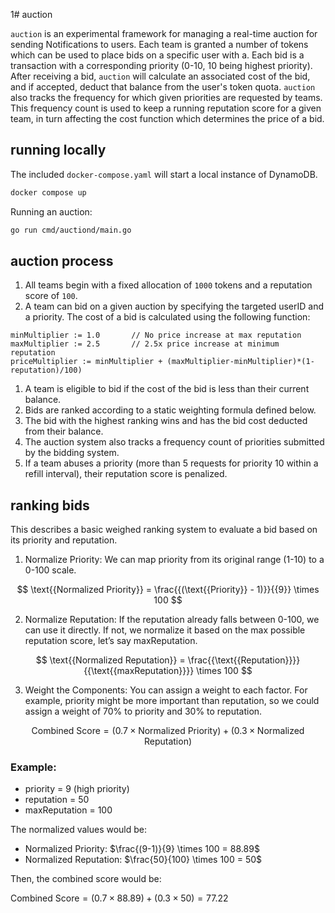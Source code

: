 1# auction

`auction` is an experimental framework for managing a real-time auction for
sending Notifications to users. Each team is granted a number of tokens which
can be used to place bids on a specific user with a. Each bid is a transaction with
a corresponding priority (0-10, 10 being highest priority). After receiving
a bid, `auction` will calculate an associated cost of the bid, and if accepted,
deduct that balance from the user's token quota. `auction` also tracks the
frequency for which given priorities are requested by teams. This frequency
count is used to keep a running reputation score for a given team, in turn
affecting the cost function which determines the price of a bid.

## running locally

The included `docker-compose.yaml` will start a local instance of DynamoDB.

```bash
docker compose up
```

Running an auction:
```bash
go run cmd/auctiond/main.go
```

## auction process
1. All teams begin with a fixed allocation of `1000` tokens and a reputation
   score of `100`.
1. A team can bid on a given auction by specifying the targeted userID and
   a priority. The cost of a bid is calculated using the following function:

```
minMultiplier := 1.0       // No price increase at max reputation
maxMultiplier := 2.5       // 2.5x price increase at minimum reputation
priceMultiplier := minMultiplier + (maxMultiplier-minMultiplier)*(1-reputation)/100)
```
1. A team is eligible to bid if the cost of the bid is less than their current balance.
1. Bids are ranked according to a static weighting formula defined below.
1. The bid with the highest ranking wins and has the bid cost deducted from their balance.
1. The auction system also tracks a frequency count of priorities submitted by the bidding system.
1. If a team abuses a priority (more than 5 requests for priority 10 within a refill interval),
   their reputation score is penalized.

## ranking bids

This describes a basic weighed ranking system to evaluate a bid based on its priority and reputation.

1.	Normalize Priority:
We can map priority from its original range (1-10) to a 0-100 scale.

$$
\text{{Normalized Priority}} = \frac{{(\text{{Priority}} - 1)}}{{9}} \times 100
$$

2.	Normalize Reputation:
If the reputation already falls between 0-100, we can use it directly. If not, we normalize it based on the max possible reputation score, let’s say maxReputation.

$$
\text{{Normalized Reputation}} = \frac{{\text{{Reputation}}}}{{\text{{maxReputation}}}} \times 100
$$

3.	Weight the Components:
You can assign a weight to each factor. For example, priority might be more important than reputation, so we could assign a weight of 70% to priority and 30% to reputation.

$$
\text{{Combined Score}} = (0.7 \times \text{{Normalized Priority}}) + (0.3 \times \text{{Normalized Reputation}})
$$

### Example:
* priority = 9 (high priority)
* reputation = 50
* maxReputation = 100

The normalized values would be:

* Normalized Priority: $\frac{(9-1)}{9} \times 100 = 88.89$
* Normalized Reputation: $\frac{50}{100} \times 100 = 50$

Then, the combined score would be:

$\text{{Combined Score}} = (0.7 \times 88.89) + (0.3 \times 50) = 77.22$
